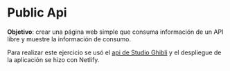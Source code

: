 # Public Api

**Objetivo**: crear una página web simple que consuma información de un API libre y muestre la información de consumo.

Para realizar este ejercicio se usó el [api de Studio Ghibli](https://ghibliapi.herokuapp.com/) y el despliegue de la aplicación se hizo con Netlify.
